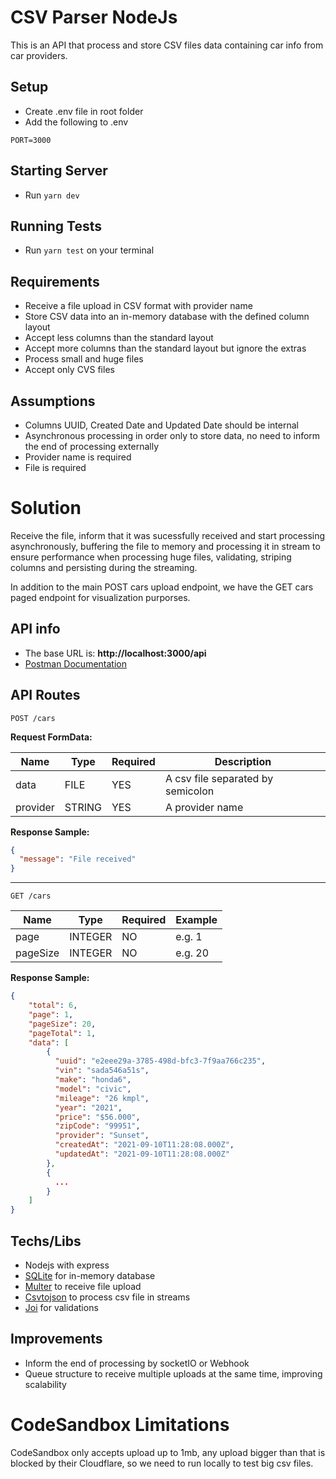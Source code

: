 # CSV Parser NodeJs

This is an API that process and store CSV files data containing car info from car providers.

## Setup

- Create .env file in root folder
- Add the following to .env
```
PORT=3000
```

## Starting Server

- Run `yarn dev`

## Running Tests

- Run `yarn test` on your terminal


## Requirements

- Receive a file upload in CSV format with provider name
- Store CSV data into an in-memory database with the defined column layout
- Accept less columns than the standard layout
- Accept more columns than the standard layout but ignore the extras
- Process small and huge files
- Accept only CVS files

## Assumptions

- Columns UUID, Created Date and Updated Date should be internal
- Asynchronous processing in order only to store data, no need to inform the end of processing externally
- Provider name is required
- File is required

# Solution

Receive the file, inform that it was sucessfully received and start processing asynchronously, buffering the file to memory and processing it in stream to ensure performance when processing huge files, validating, striping columns and persisting during the streaming.

In addition to the main POST cars upload endpoint, we have the GET cars paged endpoint for visualization purporses.

## API info
* The base URL is: **http://localhost:3000/api**
* [Postman Documentation](https://documenter.getpostman.com/view/2146553/U16kpQFa)

## API Routes


```
POST /cars
```
**Request FormData:**

Name | Type | Required | Description
------------ | ------------ | ------------ | ------------
data | FILE | YES | A csv file separated by semicolon
provider | STRING | YES | A provider name

**Response Sample:**
```json
{
  "message": "File received"
}
```

---

```
GET /cars
```

Name | Type | Required | Example
------------ | ------------ | ------------ | ------------
page | INTEGER | NO | e.g. 1
pageSize | INTEGER | NO | e.g. 20

**Response Sample:**
```json
{
    "total": 6,
    "page": 1,
    "pageSize": 20,
    "pageTotal": 1,
    "data": [
        {
          "uuid": "e2eee29a-3785-498d-bfc3-7f9aa766c235",
          "vin": "sada546a51s",
          "make": "honda6",
          "model": "civic",
          "mileage": "26 kmpl",
          "year": "2021",
          "price": "$56.000",
          "zipCode": "99951",
          "provider": "Sunset",
          "createdAt": "2021-09-10T11:28:08.000Z",
          "updatedAt": "2021-09-10T11:28:08.000Z"
        },
        {
          ...
        }
    ]
}
```

## Techs/Libs

- Nodejs with express
- [SQLite](https://www.npmjs.com/package/sqlite) for in-memory database
- [Multer](https://www.npmjs.com/package/multer) to receive file upload
- [Csvtojson](https://www.npmjs.com/package/csvtojson) to process csv file in streams
- [Joi](https://www.npmjs.com/package/joi) for validations

## Improvements

- Inform the end of processing by socketIO or Webhook
- Queue structure to receive multiple uploads at the same time, improving scalability

# CodeSandbox Limitations

CodeSandbox only accepts upload up to 1mb, any upload bigger than that is blocked by their Cloudflare, so we need to run locally to test big csv files.